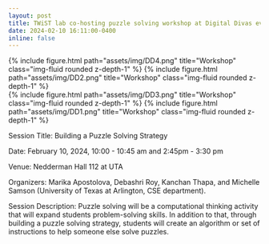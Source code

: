 ```yaml
---
layout: post
title: TWiST lab co-hosting puzzle solving workshop at Digital Divas event
date: 2024-02-10 16:11:00-0400
inline: false
---
```


<div class="row justify-content-sm-center">
<div class="col-sm-8 mt-3 mt-md-0">
    {% include figure.html path="assets/img/DD4.png" title="Workshop" class="img-fluid rounded z-depth-1" %}
    {% include figure.html path="assets/img/DD2.png" title="Workshop" class="img-fluid rounded z-depth-1" %}
</div>
<div class="col-sm-8 mt-3 mt-md-0">
    {% include figure.html path="assets/img/DD3.png" title="Workshop" class="img-fluid rounded z-depth-1" %}
    {% include figure.html path="assets/img/DD1.png" title="Workshop" class="img-fluid rounded z-depth-1" %}
</div>
</div>

Session Title: Building a Puzzle Solving Strategy

Date: February 10, 2024, 10:00 - 10:45 am and 2:45pm - 3:30 pm

Venue: Nedderman Hall 112 at UTA

Organizers:  Marika  Apostolova, Debashri Roy, Kanchan Thapa, and Michelle Samson  (University of Texas at Arlington, CSE department).

Session Description: Puzzle solving will be a computational thinking activity that will expand students problem-solving skills. In addition to that, through building a puzzle solving strategy,  students will create an algorithm or set of instructions to help someone else solve puzzles.
